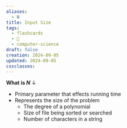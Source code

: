 ```yaml
---
aliases:
  - N
title: Input Size
tags:
  - flashcards
  - 🌱
  - computer-science
draft: false
creation: 2024-09-05
updated: 2024-09-05
cssclasses: 
---
```

**What is $N$**
↓
- Primary parameter that effects running time
- Represents the size of the problem
	- The degree of a polynomial
	- Size of file being sorted or searched
	- Number of characters in a string
<!--SR:!2025-01-01,16,290-->
